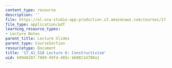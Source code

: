 ```yaml
---
content_type: resource
description: ''
file: https://ol-ocw-studio-app-production.s3.amazonaws.com/courses/17-41-introduction-to-international-relations-spring-2018/609d8287780949fd485cb60811d700a1_MIT17_41S18_lec6.pdf
file_type: application/pdf
learning_resource_types:
- Lecture Notes
parent_title: Lecture Slides
parent_type: CourseSection
resourcetype: Document
title: '17_41_S18 Lecture 6: Constructivism'
uid: 609d8287-7809-49fd-485c-b60811d700a1
---
```

